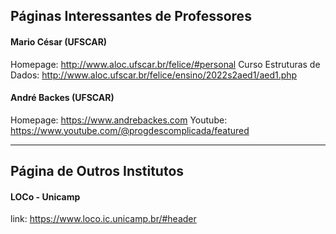 ## Páginas Interessantes de Professores

#### Mario César (UFSCAR)
Homepage: http://www.aloc.ufscar.br/felice/#personal
Curso Estruturas de Dados: http://www.aloc.ufscar.br/felice/ensino/2022s2aed1/aed1.php

#### André Backes (UFSCAR)
Homepage: https://www.andrebackes.com
Youtube: https://www.youtube.com/@progdescomplicada/featured

---
## Página de Outros Institutos

#### LOCo - Unicamp
link: https://www.loco.ic.unicamp.br/#header